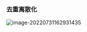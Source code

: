 ### 去重离散化

![image-20220731162931435](http://nme-200t.oss-cn-hangzhou.aliyuncs.com/notes/2022-07-31-082931.png)
